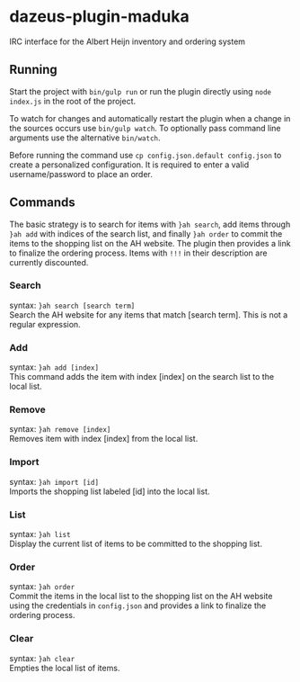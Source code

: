 # dazeus-plugin-maduka
IRC interface for the Albert Heijn inventory and ordering system

## Running
Start the project with `bin/gulp run` or run the plugin directly using
`node index.js` in the root of the project.

To watch for changes and automatically restart the plugin when a change in the
sources occurs use `bin/gulp watch`. To optionally pass command line arguments
use the alternative `bin/watch`.

Before running the command use `cp config.json.default config.json` to create
a personalized configuration. It is required to enter a valid username/password to place an order.

## Commands
The basic strategy is to search for items with `}ah search`, add items through `}ah add` with indices of the search list, and finally `}ah order` to commit the items to the shopping list on the AH website. The plugin then provides a link to finalize the ordering process.
Items with `!!!` in their description are currently discounted.

### Search
syntax: `}ah search [search term]`  
Search the AH website for any items that match [search term]. This is not a regular expression.

### Add
syntax: `}ah add [index]`  
This command adds the item with index [index] on the search list to the local list.

### Remove
syntax: `}ah remove [index]`  
Removes item with index [index] from the local list.

### Import
syntax: `}ah import [id]`  
Imports the shopping list labeled [id] into the local list.

### List
syntax: `}ah list`  
Display the current list of items to be committed to the shopping list.

### Order
syntax: `}ah order`  
Commit the items in the local list to the shopping list on the AH website using the credentials in `config.json` and provides a link to finalize the ordering process.

### Clear
syntax: `}ah clear`  
Empties the local list of items.
